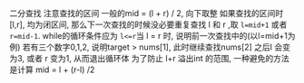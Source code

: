 二分查找
注意查找的区间
一般的mid = (l + r) / 2, 向下取整
如果查找的区间时\[l,r], 均为闭区间, 那么下一次查找的时候没必要重复查找 l 和 r ,取 `l=mid+1` 或者 `r=mid-1`. 
while的循环条件应为 `l<=r`当 l = r 时, 说明前一次查找中的(以l=mid+1为例) 若有三个数字0,1,2, 说明target > nums\[1], 此时继续查找nums\[2] 之后l 会变为3, 或者 r 变为1, 从而退出循环体
为了防止 l+r 溢出int 的范围, 一种避免的方法是计算 mid = l + (r-l) /2
